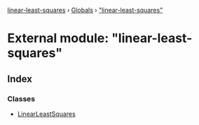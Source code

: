 [linear-least-squares](../README.md) › [Globals](../globals.md) › ["linear-least-squares"](_linear_least_squares_.md)

# External module: "linear-least-squares"

## Index

### Classes

* [LinearLeastSquares](../classes/_linear_least_squares_.linearleastsquares.md)

